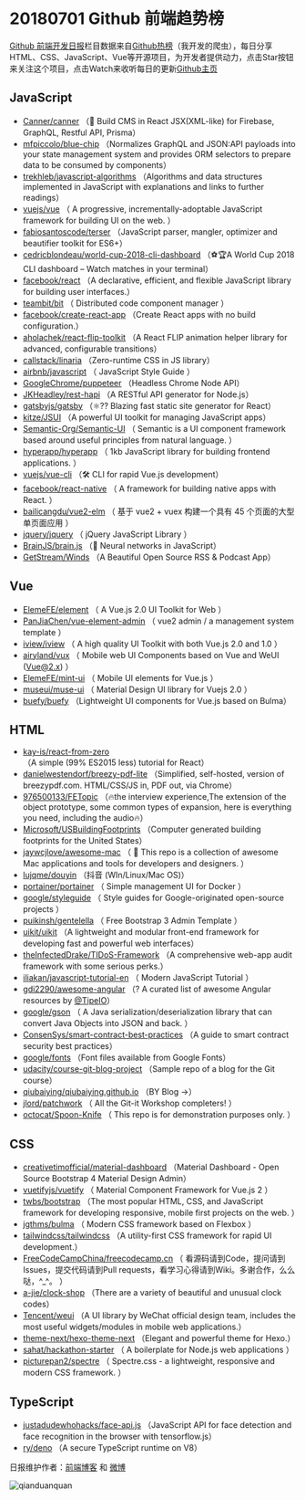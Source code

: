 # 20180701 Github 前端趋势榜

[Github 前端开发日报](http://caibaojian.com/c/news)栏目数据来自[Github热榜](http://news.caibaojian.com/)（我开发的爬虫），每日分享HTML、CSS、JavaScript、Vue等开源项目，为开发者提供动力，点击Star按钮来关注这个项目，点击Watch来收听每日的更新[Github主页](https://github.com/kujian/githubTrending)
## JavaScript

* [Canner/canner](https://github.com/Canner/canner) （📡 Build CMS in React JSX(XML-like) for Firebase, GraphQL, Restful API, Prisma）
* [mfpiccolo/blue-chip](https://github.com/mfpiccolo/blue-chip) （Normalizes GraphQL and JSON:API payloads into your state management system and provides ORM selectors to prepare data to be consumed by components）
* [trekhleb/javascript-algorithms](https://github.com/trekhleb/javascript-algorithms) （Algorithms and data structures implemented in JavaScript with explanations and links to further readings）
* [vuejs/vue](https://github.com/vuejs/vue) （
        A progressive, incrementally-adoptable JavaScript framework for building UI on the web.
      ）
* [fabiosantoscode/terser](https://github.com/fabiosantoscode/terser) （JavaScript parser, mangler, optimizer and beautifier toolkit for ES6+）
* [cedricblondeau/world-cup-2018-cli-dashboard](https://github.com/cedricblondeau/world-cup-2018-cli-dashboard) （⚽🏆A World Cup 2018 CLI dashboard – Watch matches in your terminal）
* [facebook/react](https://github.com/facebook/react) （A declarative, efficient, and flexible JavaScript library for building user interfaces.）
* [teambit/bit](https://github.com/teambit/bit) （
        Distributed code component manager
      ）
* [facebook/create-react-app](https://github.com/facebook/create-react-app) （Create React apps with no build configuration.）
* [aholachek/react-flip-toolkit](https://github.com/aholachek/react-flip-toolkit) （A React FLIP animation helper library for advanced, configurable transitions）
* [callstack/linaria](https://github.com/callstack/linaria) （Zero-runtime CSS in JS library）
* [airbnb/javascript](https://github.com/airbnb/javascript) （
        JavaScript Style Guide
      ）
* [GoogleChrome/puppeteer](https://github.com/GoogleChrome/puppeteer) （Headless Chrome Node API）
* [JKHeadley/rest-hapi](https://github.com/JKHeadley/rest-hapi) （A RESTful API generator for Node.js）
* [gatsbyjs/gatsby](https://github.com/gatsbyjs/gatsby) （⚛️?? Blazing fast static site generator for React）
* [kitze/JSUI](https://github.com/kitze/JSUI) （A powerful UI toolkit for managing JavaScript apps）
* [Semantic-Org/Semantic-UI](https://github.com/Semantic-Org/Semantic-UI) （
        Semantic is a UI component framework based around useful principles from natural language.
      ）
* [hyperapp/hyperapp](https://github.com/hyperapp/hyperapp) （
        1kb JavaScript library for building frontend applications.
      ）
* [vuejs/vue-cli](https://github.com/vuejs/vue-cli) （🛠️ CLI for rapid Vue.js development）
* [facebook/react-native](https://github.com/facebook/react) （
        A framework for building native apps with React.
      ）
* [bailicangdu/vue2-elm](https://github.com/bailicangdu/vue2-elm) （
        基于 vue2 + vuex 构建一个具有 45 个页面的大型单页面应用
      ）
* [jquery/jquery](https://github.com/jquery/jquery) （
        jQuery JavaScript Library
      ）
* [BrainJS/brain.js](https://github.com/BrainJS/brain.js) （🤖 Neural networks in JavaScript）
* [GetStream/Winds](https://github.com/GetStream/Winds) （A Beautiful Open Source RSS &amp; Podcast App）

## Vue

* [ElemeFE/element](https://github.com/ElemeFE/element) （
        A Vue.js 2.0 UI Toolkit for Web
      ）
* [PanJiaChen/vue-element-admin](https://github.com/PanJiaChen/vue-element-admin) （
        vue2 admin / a management system template
      ）
* [iview/iview](https://github.com/iview/iview) （
        A high quality UI Toolkit with both Vue.js 2.0 and 1.0
      ）
* [airyland/vux](https://github.com/airyland/vux) （
        Mobile web UI Components based on Vue and WeUI (Vue@2.x)
      ）
* [ElemeFE/mint-ui](https://github.com/ElemeFE/mint-ui) （
        Mobile UI elements for Vue.js
      ）
* [museui/muse-ui](https://github.com/museui/muse-ui) （
        Material Design UI library for Vuejs 2.0
      ）
* [buefy/buefy](https://github.com/buefy/buefy) （Lightweight UI components for Vue.js based on Bulma）

## HTML

* [kay-is/react-from-zero](https://github.com/kay-is/react-from-zero) （A simple (99% ES2015 less) tutorial for React）
* [danielwestendorf/breezy-pdf-lite](https://github.com/danielwestendorf/breezy-pdf-lite) （Simplified, self-hosted, version of breezypdf.com. HTML/CSS/JS in, PDF out, via Chrome）
* [976500133/FETopic](https://github.com/976500133/FETopic) （🔥the interview experience,The extension of the object prototype, some common types of expansion, here is everything you need, including the audio🔥）
* [Microsoft/USBuildingFootprints](https://github.com/Microsoft/USBuildingFootprints) （Computer generated building footprints for the United States）
* [jaywcjlove/awesome-mac](https://github.com/jaywcjlove/awesome-mac) （
         This repo is a collection of awesome Mac applications and tools for developers and designers.
      ）
* [lujqme/douyin](https://github.com/lujqme/douyin) （抖音 (WIn/Linux/Mac OS)）
* [portainer/portainer](https://github.com/portainer/portainer) （
        Simple management UI for Docker
      ）
* [google/styleguide](https://github.com/google/styleguide) （
        Style guides for Google-originated open-source projects
      ）
* [puikinsh/gentelella](https://github.com/puikinsh/gentelella) （
        Free Bootstrap 3 Admin Template
      ）
* [uikit/uikit](https://github.com/uikit/uikit) （A lightweight and modular front-end framework for developing fast and powerful web interfaces）
* [theInfectedDrake/TIDoS-Framework](https://github.com/theInfectedDrake/TIDoS-Framework) （A comprehensive web-app audit framework with some serious perks.）
* [iliakan/javascript-tutorial-en](https://github.com/iliakan/javascript-tutorial-en) （
        Modern JavaScript Tutorial 
      ）
* [gdi2290/awesome-angular](https://github.com/gdi2290/awesome-angular) （? A curated list of awesome Angular resources by <a href="https://github.com/TipeIO" class="user-mention">@TipeIO</a>）
* [google/gson](https://github.com/google/gson) （
        A Java serialization/deserialization library that can convert Java Objects into JSON and back.
      ）
* [ConsenSys/smart-contract-best-practices](https://github.com/ConsenSys/smart-contract-best-practices) （A guide to smart contract security best practices）
* [google/fonts](https://github.com/google/fonts) （Font files available from Google Fonts）
* [udacity/course-git-blog-project](https://github.com/udacity/course-git-blog-project) （Sample repo of a blog for the Git course）
* [qiubaiying/qiubaiying.github.io](https://github.com/qiubaiying/qiubaiying.github.io) （BY Blog -&gt;）
* [jlord/patchwork](https://github.com/jlord/patchwork) （
        All the Git-it Workshop completers! 
      ）
* [octocat/Spoon-Knife](https://github.com/octocat/Spoon-Knife) （
        This repo is for demonstration purposes only.
      ）

## CSS

* [creativetimofficial/material-dashboard](https://github.com/creativetimofficial/material-dashboard) （Material Dashboard - Open Source Bootstrap 4 Material Design Admin）
* [vuetifyjs/vuetify](https://github.com/vuetifyjs/vuetify) （
        Material Component Framework for Vue.js 2
      ）
* [twbs/bootstrap](https://github.com/twbs/bootstrap) （The most popular HTML, CSS, and JavaScript framework for developing responsive, mobile first projects on the web.
      ）
* [jgthms/bulma](https://github.com/jgthms/bulma) （
        Modern CSS framework based on Flexbox
      ）
* [tailwindcss/tailwindcss](https://github.com/tailwindcss/tailwindcss) （A utility-first CSS framework for rapid UI development.）
* [FreeCodeCampChina/freecodecamp.cn](https://github.com/FreeCodeCampChina/freecodecamp.cn) （
        看源码请到Code，提问请到Issues，提交代码请到Pull requests，看学习心得请到Wiki。多谢合作，么么哒，^_^。
      ）
* [a-jie/clock-shop](https://github.com/a-jie/clock-shop) （There are a variety of beautiful and unusual clock codes）
* [Tencent/weui](https://github.com/Tencent/weui) （A UI library by WeChat official design team, includes the most useful widgets/modules in mobile web applications.）
* [theme-next/hexo-theme-next](https://github.com/theme-next/hexo-theme-next) （Elegant and powerful theme for Hexo.）
* [sahat/hackathon-starter](https://github.com/sahat/hackathon-starter) （
        A boilerplate for Node.js web applications
      ）
* [picturepan2/spectre](https://github.com/picturepan2/spectre) （
        Spectre.css - a lightweight, responsive and modern CSS framework.
      ）

## TypeScript

* [justadudewhohacks/face-api.js](https://github.com/justadudewhohacks/face-api.js) （JavaScript API for face detection and face recognition in the browser with tensorflow.js）
* [ry/deno](https://github.com/ry/deno) （A secure TypeScript runtime on V8）


日报维护作者：[前端博客](http://caibaojian.com/) 和 [微博](http://caibaojian.com/go/weibo)

![qianduanquan](https://user-images.githubusercontent.com/3055447/38468989-651132ac-3b80-11e8-8e6b-15122322a9d7.png)